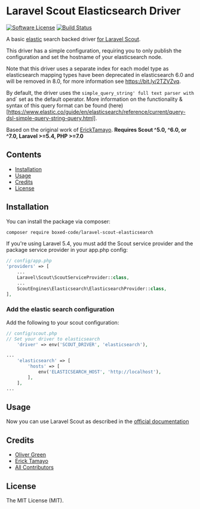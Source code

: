 # Laravel Scout Elasticsearch Driver

[![Software License](https://img.shields.io/badge/license-MIT-brightgreen.svg?style=flat-square)](LICENSE.md)
[![Build Status](https://travis-ci.com/boxed-code/laravel-scout-elasticsearch.svg?branch=master)](https://travis-ci.com/boxed-code/laravel-scout-elasticsearch)

A basic [elastic](https://www.elastic.co/products/elasticsearch) search backed driver [for Laravel Scout](https://laravel.com/docs/5.8/scout). 

This driver has a simple configuration, requiring you to only publish the configuration and set the hostname of your elasticsearch node.

Note that this driver uses a separate index for each model type as elasticsearch mapping types have been deprecated in elasticsearch 6.0 and will be removed in 8.0, for more information see https://bit.ly/2TZVZvq.

By default, the driver uses the `simple_query_string' full text parser with `and` set as the default operator. More information on the functionality & syntax of this query format can be found (here)[https://www.elastic.co/guide/en/elasticsearch/reference/current/query-dsl-simple-query-string-query.html].

Based on the original work of [ErickTamayo](https://github.com/ErickTamayo/laravel-scout-elastic). **Requires Scout ^5.0, ^6.0, or ^7.0, Laravel >=5.4, PHP >=7.0**

## Contents

- [Installation](#installation)
- [Usage](#usage)
- [Credits](#credits)
- [License](#license)

## Installation

You can install the package via composer:

``` bash
composer require boxed-code/laravel-scout-elasticsearch
```

If you're using Laravel 5.4, you must add the Scout service provider and the package service provider in your app.php config:

```php
// config/app.php
'providers' => [
    ...
    Laravel\Scout\ScoutServiceProvider::class,
    ...
    ScoutEngines\Elasticsearch\ElasticsearchProvider::class,
],
```

### Add the elastic search configuration

Add the following to your scout configuration:

```php
// config/scout.php
// Set your driver to elasticsearch
    'driver' => env('SCOUT_DRIVER', 'elasticsearch'),

...
    'elasticsearch' => [
        'hosts' => [
            env('ELASTICSEARCH_HOST', 'http://localhost'),
        ],
    ],
...
```

## Usage

Now you can use Laravel Scout as described in the [official documentation](https://laravel.com/docs/5.8/scout)

## Credits

- [Oliver Green](https://github.com/olsgreen)
- [Erick Tamayo](https://github.com/ericktamayo)
- [All Contributors](../../contributors)

## License

The MIT License (MIT).
